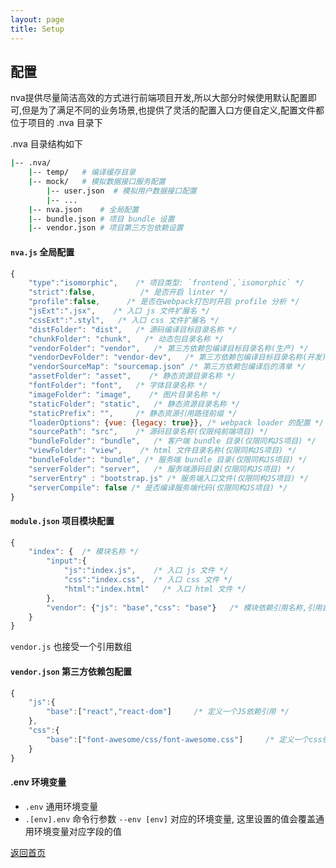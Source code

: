```yaml
---
layout: page
title: Setup
---
```


## 配置

nva提供尽量简洁高效的方式进行前端项目开发,所以大部分时候使用默认配置即可,但是为了满足不同的业务场景,也提供了灵活的配置入口方便自定义,配置文件都位于项目的 .nva 目录下

.nva 目录结构如下

```bash
|-- .nva/
    |-- temp/   # 编译缓存目录
    |-- mock/   # 模拟数据接口服务配置
        |-- user.json  # 模拟用户数据接口配置
        |-- ...
    |-- nva.json    # 全局配置
    |-- bundle.json # 项目 bundle 设置
    |-- vendor.json # 项目第三方包依赖设置
```

#### `nva.js` 全局配置

```js
{
    "type":"isomorphic",    /* 项目类型: `frontend`,`isomorphic` */
    "strict":false,          /* 是否开启 linter */
    "profile":false,      /* 是否在webpack打包时开启 profile 分析 */
    "jsExt":".jsx",    /* 入口 js 文件扩展名 */
    "cssExt":".styl",   /* 入口 css 文件扩展名 */
    "distFolder": "dist",   /* 源码编译目标目录名称 */
    "chunkFolder": "chunk",   /* 动态包目录名称 */
    "vendorFolder": "vendor",   /* 第三方依赖包编译目标目录名称(生产) */
    "vendorDevFolder": "vendor-dev",   /* 第三方依赖包编译目标目录名称(开发) */
    "vendorSourceMap": "sourcemap.json" /* 第三方依赖包编译后的清单 */
    "assetFolder": "asset",    /* 静态资源目录名称 */
    "fontFolder": "font",   /* 字体目录名称 */
    "imageFolder": "image",    /* 图片目录名称 */
    "staticFolder": "static",   /* 静态资源目录名称 */
    "staticPrefix": "",     /* 静态资源引用路径前缀 */
    "loaderOptions": {vue: {legacy: true}}, /* webpack loader 的配置 */
    "sourcePath": "src",    /* 源码目录名称(仅限纯前端项目) */
    "bundleFolder": "bundle",   /* 客户端 bundle 目录(仅限同构JS项目) */
    "viewFolder": "view",    /* html 文件目录名称(仅限同构JS项目) */
    "bundleFolder": "bundle", /* 服务端 bundle 目录(仅限同构JS项目) */
    "serverFolder": "server",   /* 服务端源码目录(仅限同构JS项目) */
    "serverEntry" : "bootstrap.js" /* 服务端入口文件(仅限同构JS项目) */
    "serverCompile": false /* 是否编译服务端代码(仅限同构JS项目) */
}
```
#### `module.json` 项目模块配置

```js
{
    "index": {  /* 模块名称 */
        "input":{
            "js":"index.js",    /* 入口 js 文件 */
            "css":"index.css",  /* 入口 css 文件 */
            "html":"index.html"   /* 入口 html 文件 */
        },
        "vendor": {"js": "base","css": "base"}   /* 模块依赖引用名称,引用自 `vendor.json` */
    }
}
```

`vendor.js` 也接受一个引用数组

#### `vendor.json` 第三方依赖包配置

```js
{
    "js":{
        "base":["react","react-dom"]     /* 定义一个JS依赖引用 */
    },
    "css":{
        "base":["font-awesome/css/font-awesome.css"]     /* 定义一个css依赖引用 */
    }
}
```

#### .env 环境变量

- `.env` 通用环境变量
- `.[env].env` 命令行参数 `--env [env]` 对应的环境变量, 这里设置的值会覆盖通用环境变量对应字段的值

[返回首页](./index.md)